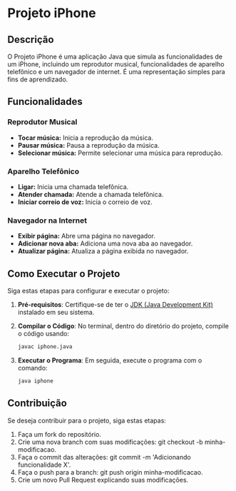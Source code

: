 # Projeto iPhone

## Descrição

O Projeto iPhone é uma aplicação Java que simula as funcionalidades de um iPhone, incluindo um reprodutor musical, funcionalidades de aparelho telefônico e um navegador de internet. É uma representação simples para fins de aprendizado.

## Funcionalidades

### Reprodutor Musical

- **Tocar música:** Inicia a reprodução da música.
- **Pausar música:** Pausa a reprodução da música.
- **Selecionar música:** Permite selecionar uma música para reprodução.

### Aparelho Telefônico

- **Ligar:** Inicia uma chamada telefônica.
- **Atender chamada:** Atende a chamada telefônica.
- **Iniciar correio de voz:** Inicia o correio de voz.

### Navegador na Internet

- **Exibir página:** Abre uma página no navegador.
- **Adicionar nova aba:** Adiciona uma nova aba ao navegador.
- **Atualizar página:** Atualiza a página exibida no navegador.

## Como Executar o Projeto

Siga estas etapas para configurar e executar o projeto:

1. **Pré-requisitos**:
   Certifique-se de ter o [JDK (Java Development Kit)](https://www.oracle.com/java/technologies/javase-downloads.html) instalado em seu sistema.

2. **Compilar o Código**:
   No terminal, dentro do diretório do projeto, compile o código usando:

   ```bash
   javac iphone.java
3. **Executar o Programa**:
   Em seguida, execute o programa com o comando:
   ```bash
   java iphone

## Contribuição

Se deseja contribuir para o projeto, siga estas etapas:

1. Faça um fork do repositório.
2. Crie uma nova branch com suas modificações: git checkout -b minha-modificacao.
3. Faça o commit das alterações: git commit -m 'Adicionando funcionalidade X'.
4. Faça o push para a branch: git push origin minha-modificacao.
5. Crie um novo Pull Request explicando suas modificações.
